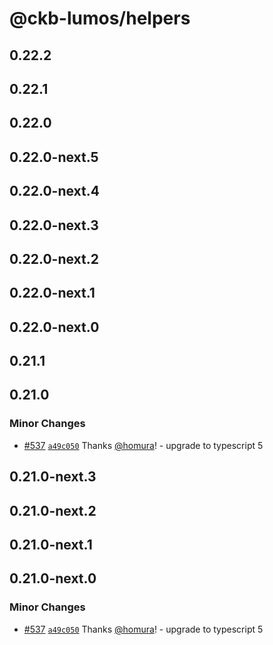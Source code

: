 # @ckb-lumos/helpers

## 0.22.2

## 0.22.1

## 0.22.0

## 0.22.0-next.5

## 0.22.0-next.4

## 0.22.0-next.3

## 0.22.0-next.2

## 0.22.0-next.1

## 0.22.0-next.0

## 0.21.1

## 0.21.0

### Minor Changes

- [#537](https://github.com/ckb-js/lumos/pull/537) [`a49c050`](https://github.com/ckb-js/lumos/commit/a49c050806de8b4c8d5e490fd36022c31382c98c) Thanks [@homura](https://github.com/homura)! - upgrade to typescript 5

## 0.21.0-next.3

## 0.21.0-next.2

## 0.21.0-next.1

## 0.21.0-next.0

### Minor Changes

- [#537](https://github.com/ckb-js/lumos/pull/537) [`a49c050`](https://github.com/ckb-js/lumos/commit/a49c050806de8b4c8d5e490fd36022c31382c98c) Thanks [@homura](https://github.com/homura)! - upgrade to typescript 5
